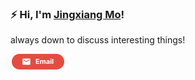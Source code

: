 ### ⚡️ Hi, I'm [Jingxiang Mo](https://jingxiangmo.com)!

always down to discuss interesting things!

 <a href="mailto:jingxiangmoa@gmail.com" title="Email"><img src="/assets/GmailSM.svg" height="25" aria-hidden="true"></a>
